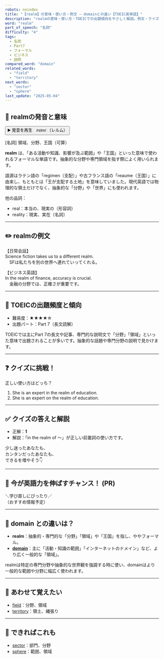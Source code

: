 ```yaml
---
robots: noindex
title: "【realm】の意味・使い方・例文 ― domainとの違い【TOEIC英単語】"
description: "realmの意味・使い方・TOEICでの出題傾向をやさしく解説。例文・クイズ付きでdomainとの違いもわかりやすく学べます。"
word: "realm"
part_of_speech: "名詞"
difficulty: "4"
tags:
  - 名詞
  - Part7
  - フォーマル
  - ビジネス
  - 説明
compared_word: "domain"
related_words:
  - "field"
  - "territory"
next_words:
  - "sector"
  - "sphere"
last_update: "2025-05-04"
---
```


## 🔰 realmの発音と意味

<button class="play-audio" onclick="playTTS('realm')">
  <span class="play-audio-main">
    ▶️ 発音を再生　/rɛlm/
  </span>
  <span class="play-audio-sub">
    （レルム）
  </span>
</button>

[名詞] 領域、分野、王国（可算）

**realm** は、「ある活動や知識、影響が及ぶ範囲」や「王国」といった意味で使われるフォーマルな単語です。抽象的な分野や専門領域を指す際によく用いられます。

語源はラテン語の「regimen（支配）」や古フランス語の「reaume（王国）」に由来し、もともとは「王が支配する土地」を意味していました。現代英語では物理的な領土だけでなく、抽象的な「分野」や「世界」にも使われます。

他の品詞：  
- real：本当の、現実の（形容詞）
- reality：現実、実在（名詞）

---

## ✏️ realmの例文

【日常会話】  
Science fiction takes us to a different realm.  
　SFは私たちを別の世界へ連れていってくれる。

【ビジネス英語】  
In the realm of finance, accuracy is crucial.  
　金融の分野では、正確さが重要です。

---

## 🎯 TOEICの出題頻度と傾向

- 難易度：★★★★☆
- 出題パート：Part 7（長文読解）

TOEICでは主にPart 7の長文や記事、専門的な説明文で「分野」「領域」といった意味で出題されることが多いです。抽象的な話題や専門分野の説明で見かけます。

---

## ❓ クイズに挑戦！

正しい使い方はどっち？

1. She is an expert in the realm of education.  
2. She is an expert on the realm of education.

---

## ✅ クイズの答えと解説

- 正解：**1**
- 解説：「in the realm of ～」が正しい前置詞の使い方です。

少し迷ったあなたも、  
カンタンだったあなたも、  
できるを増やそう👇️

---

## 🚀 今が英語力を伸ばすチャンス！ (PR)

<div class="info-center">
＼学び直しにぴったり／<br>  
（おすすめ情報予定）
</div>

---

## 🤔  domain との違いは？

- **realm**：抽象的・専門的な「分野」「領域」や「王国」を指し、ややフォーマル。
- **[domain](/word/domain/)**：主に「活動・知識の範囲」「インターネットのドメイン」など、より広く一般的な「領域」。

realmは特定の専門分野や抽象的な世界観を強調する時に使い、domainはより一般的な範囲や分野に幅広く使われます。

---

## 🧩 あわせて覚えたい

- [field](/word/field/)：分野、領域
- [territory](/word/territory/)：領土、縄張り

---

## 📖 できればこれも

- [sector](/word/sector/)：部門、分野
- [sphere](/word/sphere/)：範囲、領域

<!-- cvid: aid24_bid41 -->
